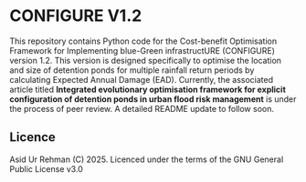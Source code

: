 # CONFIGURE V1.2
This repository contains Python code for the Cost-benefit Optimisation Framework for Implementing blue-Green infrastructURE (CONFIGURE) version 1.2. This version is designed specifically to optimise the location and size of detention ponds for multiple rainfall return periods by calculating Expected Annual Damage (EAD). Currently, the associated article titled **Integrated evolutionary optimisation framework for explicit configuration of detention ponds in urban flood risk management** is under the process of peer review. A detailed README update to follow soon.

## Licence  
Asid Ur Rehman (C) 2025. Licenced under the terms of the GNU General Public License v3.0
